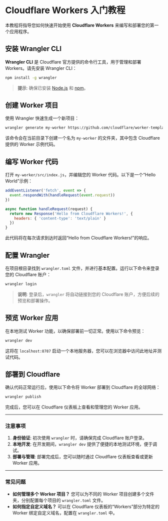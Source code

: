 # Cloudflare Workers 入门教程

本教程将指导您如何快速开始使用 **Cloudflare Workers** 来编写和部署您的第一个应用程序。

## 安装 Wrangler CLI

**Wrangler CLI** 是 Cloudflare 官方提供的命令行工具，用于管理和部署 Workers。请先安装 Wrangler CLI：

```bash
npm install -g wrangler
```

> **提示**: 确保已安装 [Node.js](https://nodejs.org/) 和 [npm](https://www.npmjs.com/)。

## 创建 Worker 项目

使用 Wrangler 快速生成一个新项目：

```bash
wrangler generate my-worker https://github.com/cloudflare/worker-template
```

该命令会在当前目录下创建一个名为 `my-worker` 的文件夹，其中包含 Cloudflare 提供的 Worker 示例代码。

## 编写 Worker 代码

打开 `my-worker/src/index.js`，并编辑您的 Worker 代码。以下是一个“Hello World”示例：

```javascript
addEventListener('fetch', event => {
  event.respondWith(handleRequest(event.request))
})

async function handleRequest(request) {
  return new Response('Hello from Cloudflare Workers!', {
    headers: { 'content-type': 'text/plain' }
  })
}
```

此代码将在每次请求到达时返回“Hello from Cloudflare Workers!”的响应。

## 配置 Wrangler

在项目根目录找到 `wrangler.toml` 文件，并进行基本配置。运行以下命令来登录您的 Cloudflare 账户：

```bash
wrangler login
```

> **说明**: 登录后，`wrangler` 将自动链接到您的 Cloudflare 账户，方便后续的预览和部署操作。

## 预览 Worker 应用

在本地测试 Worker 功能，以确保部署前一切正常。使用以下命令预览：

```bash
wrangler dev
```

这将在 `localhost:8787` 启动一个本地服务器，您可以在浏览器中访问此地址并测试代码。

## 部署到 Cloudflare

确认代码正常运行后，使用以下命令将 Worker 部署到 Cloudflare 的全球网络：

```bash
wrangler publish
```

完成后，您可以在 Cloudflare 仪表板上查看和管理您的 Worker 应用。

---

### 注意事项

1. **身份验证**: 初次使用 `wrangler` 时，请确保完成 Cloudflare 账户登录。
2. **本地开发**: 在开发期间，`wrangler dev` 提供了便捷的本地测试环境，便于调试。
3. **部署与管理**: 部署完成后，您可以随时通过 Cloudflare 仪表板查看或更新 Worker 应用。

---

### 常见问题

- **如何管理多个 Worker 项目？** 您可以为不同的 Worker 项目创建多个文件夹，分别配置每个项目的 `wrangler.toml` 文件。
- **如何指定自定义域名？** 可以在 Cloudflare 仪表板的“Workers”部分为特定的 Worker 绑定自定义域名，配置在 `wrangler.toml` 中。

